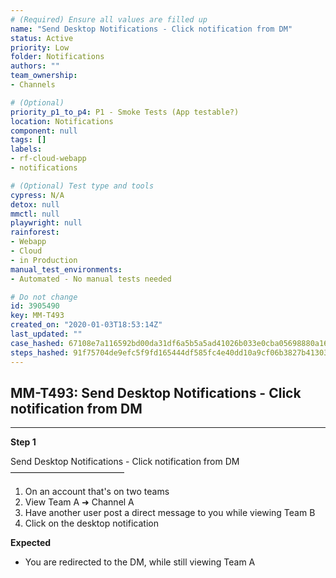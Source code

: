```yaml
---
# (Required) Ensure all values are filled up
name: "Send Desktop Notifications - Click notification from DM"
status: Active
priority: Low
folder: Notifications
authors: ""
team_ownership: 
- Channels

# (Optional)
priority_p1_to_p4: P1 - Smoke Tests (App testable?)
location: Notifications
component: null
tags: []
labels: 
- rf-cloud-webapp
- notifications

# (Optional) Test type and tools
cypress: N/A
detox: null
mmctl: null
playwright: null
rainforest: 
- Webapp
- Cloud
- in Production
manual_test_environments: 
- Automated - No manual tests needed

# Do not change
id: 3905490
key: MM-T493
created_on: "2020-01-03T18:53:14Z"
last_updated: ""
case_hashed: 67108e7a116592bd00da31df6a5b5a5ad41026b033e0cba05698880a16c85d2f3d614ba6dd737067a7480f3904db38d1
steps_hashed: 91f75704de9efc5f9fd165444df585fc4e40dd10a9cf06b3827b413033c0c25576f6f85223291fc0a1c681c5234c2714
---
```


<!-- (Auto-generated) Based on frontmatter's "key" and "name" -->

## MM-T493: Send Desktop Notifications - Click notification from DM

---

**Step 1**

Send Desktop Notifications - Click notification from DM\
––––––––––––––––––––––––––

1. On an account that's on two teams
2. View Team A ➜ Channel A
3. Have another user post a direct message to you while viewing Team B
4. Click on the desktop notification

**Expected**

- You are redirected to the DM, while still viewing Team A
